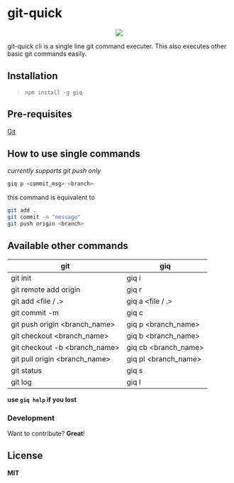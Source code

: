 # git-quick

<p align=center>
 <a target="_blank" href="#"><img src="https://github.com/UdithaIshan/git-quick/workflows/NPM%20Publish/badge.svg?branch=main"></a>
<!--![NPM Publish](https://github.com/UdithaIshan/git-quick/workflows/NPM%20Publish/badge.svg?branch=main)-->
</p>

git-quick cli is a single line git command executer. This also executes other basic git commands easily.

## Installation

> `npm install -g giq`

## Pre-requisites

[Git](https://git-scm.com/book/en/v2/Getting-Started-Installing-Git)

## How to use single commands

_currently supports git push only_

```sh
giq p <commit_msg> <branch>
```

this command is equivalent to

```sh
git add .
git commit -m "message"
git push origin <branch>
```

## Available other commands

| git                               | giq                  |
| --------------------------------- | -------------------- |
| git init                          | giq i                |
| git remote add origin <repo link> | giq r <repo link>    |
| git add <file / .>                | giq a <file / .>     |
| git commit -m <message>           | giq c <message>      |
| git push origin <branch_name>     | giq p <branch_name>  |
| git checkout <branch_name>        | giq b <branch_name>  |
| git checkout -b <branch_name>     | giq cb <branch_name> |
| git pull origin <branch_name>     | giq pl <branch_name> |
| git status                        | giq s                |
| git log                           | giq l                |

**use `giq help` if you lost**

### Development

Want to contribute? **Great**!

## License

**MIT**
